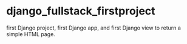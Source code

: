 # django_fullstack_firstproject
first Django project, first Django app, and first Django view to return a simple HTML page.
